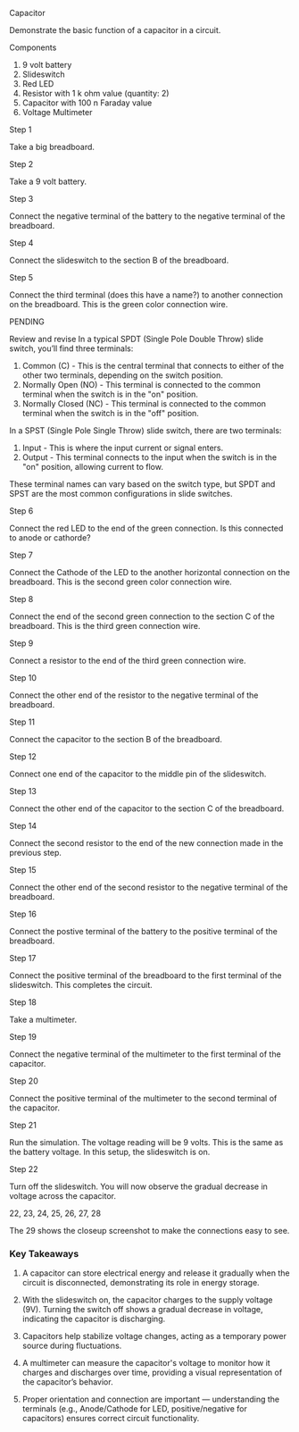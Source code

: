 Capacitor

Demonstrate the basic function of a capacitor in a circuit.

Components

1. 9 volt battery
2. Slideswitch
3. Red LED
4. Resistor with 1 k ohm value (quantity: 2)
5. Capacitor with 100 n Faraday value
6. Voltage Multimeter

Step 1

Take a big breadboard.

Step 2

Take a 9 volt battery.

Step 3

Connect the negative terminal of the battery to the negative terminal of the breadboard.

Step 4

Connect the slideswitch to the section B of the breadboard.

Step 5

Connect the third terminal (does this have a name?) to another connection on the breadboard. This is the green color connection wire.

PENDING

Review and revise
In a typical SPDT (Single Pole Double Throw) slide switch, you’ll find three terminals:

1. Common (C) - This is the central terminal that connects to either of the other two terminals, depending on the switch position.
2. Normally Open (NO) - This terminal is connected to the common terminal when the switch is in the "on" position.
3. Normally Closed (NC) - This terminal is connected to the common terminal when the switch is in the "off" position.

In a SPST (Single Pole Single Throw) slide switch, there are two terminals:

1. Input - This is where the input current or signal enters.
2. Output - This terminal connects to the input when the switch is in the "on" position, allowing current to flow.

These terminal names can vary based on the switch type, but SPDT and SPST are the most common configurations in slide switches.

Step 6

Connect the red LED to the end of the green connection. Is this connected to anode or cathorde?

Step 7

Connect the Cathode of the LED to the another horizontal connection on the breadboard. This is the second green color connection wire.

Step 8

Connect the end of the second green connection to the section C of the breadboard. This is the third green connection wire.

Step 9

Connect a resistor to the end of the third green connection wire.

Step 10

Connect the other end of the resistor to the negative terminal of the breadboard.

Step 11

Connect the capacitor to the section B of the breadboard.

Step 12

Connect one end of the capacitor to the middle pin of the slideswitch.

Step 13

Connect the other end of the capacitor to the section C of the breadboard.

Step 14

Connect the second resistor to the end of the new connection made in the previous step.

Step 15

Connect the other end of the second resistor to the negative terminal of the breadboard.

Step 16

Connect the postive terminal of the battery to the positive terminal of the breadboard.

Step 17

Connect the positive terminal of the breadboard to the first terminal of the slideswitch. This completes the circuit.

Step 18

Take a multimeter.

Step 19

Connect the negative terminal of the multimeter to the first terminal of the capacitor.

Step 20

Connect the positive terminal of the multimeter to the second terminal of the capacitor.

Step 21

Run the simulation. The voltage reading will be 9 volts. This is the same as the battery voltage. In this setup, the slideswitch is on.

Step 22

Turn off the slideswitch. You will now observe the gradual decrease in voltage across the capacitor.

22, 23, 24, 25, 26, 27, 28

The 29 shows the closeup screenshot to make the connections easy to see.

### Key Takeaways

1. A capacitor can store electrical energy and release it gradually when the circuit is disconnected, demonstrating its role in energy storage.

2. With the slideswitch on, the capacitor charges to the supply voltage (9V). Turning the switch off shows a gradual decrease in voltage, indicating the capacitor is discharging.

3. Capacitors help stabilize voltage changes, acting as a temporary power source during fluctuations.

4. A multimeter can measure the capacitor's voltage to monitor how it charges and discharges over time, providing a visual representation of the capacitor’s behavior.

5. Proper orientation and connection are important — understanding the terminals (e.g., Anode/Cathode for LED, positive/negative for capacitors) ensures correct circuit functionality.
